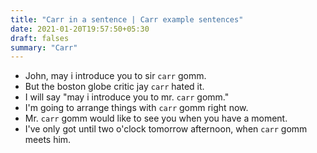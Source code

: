 ```yaml
---
title: "Carr in a sentence | Carr example sentences"
date: 2021-01-20T19:57:50+05:30
draft: falses
summary: "Carr"
---
```

- John, may i introduce you to sir `carr` gomm.
- But the boston globe critic jay `carr` hated it.
- I will say "may i introduce you to mr. `carr` gomm."
- I'm going to arrange things with `carr` gomm right now.
- Mr. `carr` gomm would like to see you when you have a moment.
- I've only got until two o'clock tomorrow afternoon, when `carr` gomm meets him.
                 
